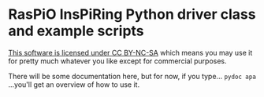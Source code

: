 # RasPiO InsPiRing Python driver class and example scripts

[This software is licensed under CC BY-NC-SA](https://creativecommons.org/licenses/by-nc-sa/4.0/)
which means you may use it for pretty much whatever you like except for commercial purposes.

There will be some documentation here, but for now, if you type...
```pydoc apa```
...you'll get an overview of how to use it.
